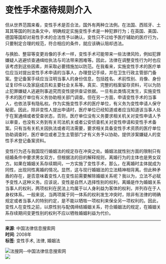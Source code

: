 # 变性手术亟待规则介入

但从世界范围来看，变性手术是否合法，国外有两种立法例。在法国、西班牙、土耳其等国的刑法条文中，明确规定实施变性手术是一种犯罪行为；在英国、美国、德国等国却对易性手术的合法性予以确认，变性只不过给予医疗辅助的医疗行为，只要制定合理的规范，符合相应的条件，就应该确认阻却违法。 

与换脸、整容等变更肖像的手术一样，变性手术可能带来一些法律风险，例如犯罪嫌疑人逃避侦查通缉给执法与司法带来困难等。因此，法律在调整变性行为时也应该考虑到这些因素，并采取必要措施加以防范。在我看来，实施变性手术的医疗单位应当对提出变性手术申请的当事人，办理登记手续，并在卫生行政主管部门备案。登记备案手续应当注明当事人的身份信息，包括姓名、术前性别、肖像、身份证复印件以及家庭成员和主要社会关系等。真实、完整的档案留存资料，可以为防止犯罪嫌疑人逃避刑事追究而变性提供查证依据。一旦有此类情况发生，实施变性手术的医疗单位有义务协助相关部门调查。但在另一方面，申请变性手术的当事人，也依法享有隐私权。作为实施变性手术的医疗单位，有义务为变性申请人保守秘密。因此，除非变性人提出申请时，医疗单位已经知道或者应当知道该当事人处于在案通缉或者受查状态，否则，医疗单位没有义务要求相关机关对变性申请人予以审查，也没有义务到有关司法机关或者公安侦查机关对变性申请和变性手术备案。只有当有关机关因执法或者司法需要，要求相关具备变性手术资质的医疗单位协助调查时，医疗单位或者卫生主管部门才有义务予以协助，提供涉案嫌疑人的变性手术登记备案资料。 

变性行为还与我国现行婚姻法的规定存在冲突之处。婚姻法就性别方面的限制只有结婚条件中要求男女双方，但根据法的目的解释规则，离婚行为的主体也是男女双方。如果在婚姻关系存续期间，一方实施了变性手术，那么，在离婚时主体就成为同性，出现同性离婚的情况。显然，这与现行婚姻法的立法精神相背离。但此种矛盾的存在，是否意味着变性人在变性前需要解除婚姻关系呢？我以为，立法不必赋予变性人这种义务。应该说，变性是自然人选择性别的权利，离婚是作为婚姻关系当事人的权利，两项权利在民法上均属于以人身利益为客体的权利，并列存在于人身权体系。一般来说，当两项属于同一体系的权利发生冲突时，除非有法律的明确规定或者当事人的特别约定，是不能以牺牲一项权利来保全另一项权利的。因此，变性人在变性之前，以原性别与配偶缔结婚姻关系，符合婚姻法的规定，在婚姻关系存续期间变更性别的权利不应以牺牲婚姻利益为代价。

---

**来源**: 中国法律信息搜索网  
**时间**: 2008年  
**标签**: 变性手术, 法律, 婚姻法  

![法搜网--中国法律信息搜索网](http://www.fsou.com/images/fasou_logo.gif)  
![](http://www.fsou.com/count/writevisttodb.asp?name=变性手术亟待规则介入&Gid=335581260&filename=/html/text/art/3355812/335581260_4.html&refer=no)  